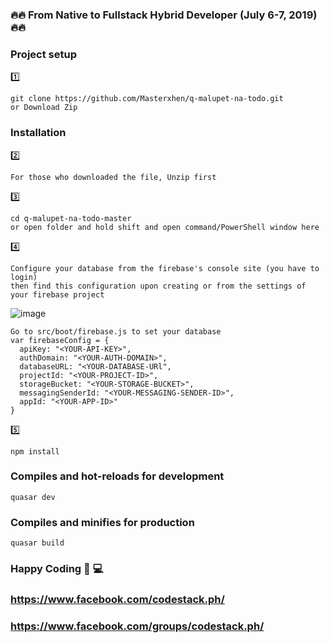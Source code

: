 ### :fire::fire: From Native to Fullstack Hybrid Developer (July 6-7, 2019) :fire::fire:

### Project setup
:one: 
```
git clone https://github.com/Masterxhen/q-malupet-na-todo.git
or Download Zip
```


### Installation
:two:
```
For those who downloaded the file, Unzip first
```
:three:
```
cd q-malupet-na-todo-master
or open folder and hold shift and open command/PowerShell window here
```
:four:
```
Configure your database from the firebase's console site (you have to login)
then find this configuration upon creating or from the settings of your firebase project
```
![image](https://user-images.githubusercontent.com/30729644/60824370-104efd80-a1dc-11e9-99b0-4aa022b3f0df.png)
```
Go to src/boot/firebase.js to set your database
var firebaseConfig = {
  apiKey: "<YOUR-API-KEY>",
  authDomain: "<YOUR-AUTH-DOMAIN>",
  databaseURL: "<YOUR-DATABASE-URl",
  projectId: "<YOUR-PROJECT-ID>",
  storageBucket: "<YOUR-STORAGE-BUCKET>",
  messagingSenderId: "<YOUR-MESSAGING-SENDER-ID>",
  appId: "<YOUR-APP-ID>"
}
```
:five: 
```
npm install
```

### Compiles and hot-reloads for development
```
quasar dev
```

### Compiles and minifies for production
```
quasar build
```

### Happy Coding :muscle: :computer:
### https://www.facebook.com/codestack.ph/
### https://www.facebook.com/groups/codestack.ph/
